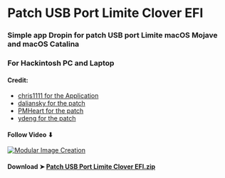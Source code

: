 # Patch USB Port Limite Clover EFI



 ### Simple app Dropin for patch USB port Limite macOS Mojave and macOS Catalina


### For Hackintosh PC and Laptop

#### Credit:
- [chris1111 for the Application](https://github.com/chris1111)
- [daliansky for the patch](https://blog.daliansky.net)
- [PMHeart for the patch](https://github.com/PMheart)
- [ydeng for the patch](https://www.insanelymac.com/forum/profile/1724156-ydeng/)

#### Follow Video ⬇︎

[![Modular Image Creation](https://i25.servimg.com/u/f25/18/50/18/69/video12.png)](https://youtu.be/_ZwXFRJTrQM)



#### Download ➤ [Patch USB Port Limite Clover EFI.zip ](https://github.com/chris1111/Patch-USB-Port-Limite-Clover-EFI/releases/tag/V1)